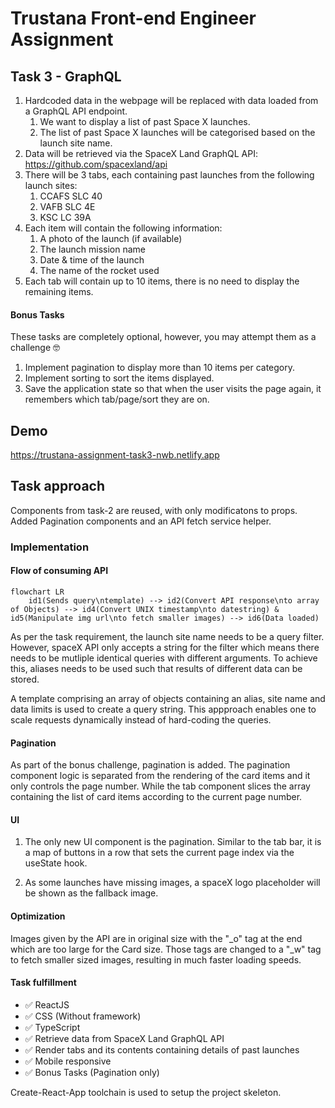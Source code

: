 # Trustana Front-end Engineer Assignment

## Task 3 - GraphQL

1.  Hardcoded data in the webpage will be replaced with data loaded from a GraphQL API endpoint.
    1.  We want to display a list of past Space X launches.
    2.  The list of past Space X launches will be categorised based on the launch site name.
2.  Data will be retrieved via the SpaceX Land GraphQL API: <https://github.com/spacexland/api>
3.  There will be 3 tabs, each containing past launches from the following launch sites:
    1.  CCAFS SLC 40
    2.  VAFB SLC 4E
    3.  KSC LC 39A
4.  Each item will contain the following information:
    1.  A photo of the launch (if available)
    2.  The launch mission name
    3.  Date & time of the launch
    4.  The name of the rocket used
5.  Each tab will contain up to 10 items, there is no need to display the remaining items.

#### Bonus Tasks

These tasks are completely optional, however, you may attempt them as a challenge 🤓

1.  Implement pagination to display more than 10 items per category.
2.  Implement sorting to sort the items displayed.
3.  Save the application state so that when the user visits the page again, it remembers which tab/page/sort they are on.

## Demo

https://trustana-assignment-task3-nwb.netlify.app

## Task approach

Components from task-2 are reused, with only modificatons to props. Added Pagination components and an API fetch service helper.

### Implementation

#### Flow of consuming API

```mermaid
flowchart LR
    id1(Sends query\ntemplate) --> id2(Convert API response\nto array of Objects) --> id4(Convert UNIX timestamp\nto datestring) & id5(Manipulate img url\nto fetch smaller images) --> id6(Data loaded)

```

As per the task requirement, the launch site name needs to be a query filter. However, spaceX API only accepts a string for the filter which means there needs to be mutliple identical queries with different arguments. To achieve this, aliases needs to be used such that results of different data can be stored.

A template comprising an array of objects containing an alias, site name and data limits is used to create a query string. This appproach enables one to scale requests dynamically instead of hard-coding the queries.

#### Pagination

As part of the bonus challenge, pagination is added. The pagination component logic is separated from the rendering of the card items and it only controls the page number. While the tab component slices the array containing the list of card items according to the current page number.

#### UI

1. The only new UI component is the pagination. Similar to the tab bar, it is a map of buttons in a row that sets the current page index via the useState hook.

2. As some launches have missing images, a spaceX logo placeholder will be shown as the fallback image.

#### Optimization

Images given by the API are in original size with the "\_o" tag at the end which are too large for the Card size. Those tags are changed to a "\_w" tag to fetch smaller sized images, resulting in much faster loading speeds.

#### Task fulfillment

- ✅ ReactJS
- ✅ CSS (Without framework)
- ✅ TypeScript
- ✅ Retrieve data from SpaceX Land GraphQL API
- ✅ Render tabs and its contents containing details of past launches
- ✅ Mobile responsive
- ✅ Bonus Tasks (Pagination only)

Create-React-App toolchain is used to setup the project skeleton.
